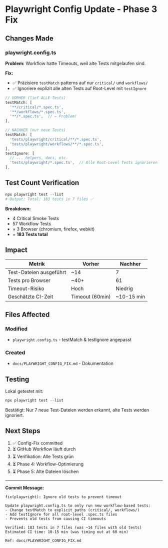 # Playwright Config Update - Phase 3 Fix

## Changes Made

### playwright.config.ts

**Problem:** Workflow hatte Timeouts, weil alte Tests mitgelaufen sind.

**Fix:** 
- ✅ Präzisiere `testMatch` patterns auf nur `critical/` und `workflows/`
- ✅ Ignoriere explizit alle alten Tests auf Root-Level mit `testIgnore`

```typescript
// VORHER (lief ALLE Tests)
testMatch: [
  '**/critical/*.spec.ts',
  '**/workflows/*.spec.ts',
  '**/*.spec.ts',  // ← Problem!
],

// NACHHER (nur neue Tests)
testMatch: [
  'tests/playwright/critical/**/*.spec.ts',
  'tests/playwright/workflows/**/*.spec.ts',
],
testIgnore: [
  // ... helpers, docs, etc.
  'tests/playwright/*.spec.ts',  // Alle Root-Level Tests ignorieren
],
```

## Test Count Verification

```powershell
npx playwright test --list
# Output: Total: 183 tests in 7 files ✅
```

**Breakdown:**
- 4 Critical Smoke Tests
- 57 Workflow Tests
- × 3 Browser (chromium, firefox, webkit)
- = **183 Tests total**

## Impact

| Metrik | Vorher | Nachher |
|--------|--------|---------|
| Test-Dateien ausgeführt | ~14 | 7 |
| Tests pro Browser | ~40+ | 61 |
| Timeout-Risiko | Hoch | Niedrig |
| Geschätzte CI-Zeit | Timeout (60min) | ~10-15 min |

## Files Affected

### Modified
- `playwright.config.ts` - testMatch & testIgnore angepasst

### Created
- `docs/PLAYWRIGHT_CONFIG_FIX.md` - Dokumentation

## Testing

Lokal getestet mit:
```powershell
npx playwright test --list
```

Bestätigt: Nur 7 neue Test-Dateien werden erkannt, alte Tests werden ignoriert.

## Next Steps

1. ✅ Config-Fix committed
2. ⏳ GitHub Workflow läuft durch
3. ⏳ Verifikation: Alle Tests grün
4. ⏳ Phase 4: Workflow-Optimierung
5. ⏳ Phase 5: Alte Dateien löschen

---

**Commit Message:**

```
fix(playwright): Ignore old tests to prevent timeout

Update playwright.config.ts to only run new workflow-based tests:
- Change testMatch to explicit paths (critical/, workflows/)
- Add testIgnore for all root-level .spec.ts files
- Prevents old tests from causing CI timeouts

Verified: 183 tests in 7 files (was ~14 files with old tests)
Estimated CI time: 10-15 min (was timing out at 60 min)

Ref: docs/PLAYWRIGHT_CONFIG_FIX.md
```
